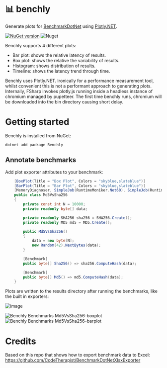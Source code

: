 # 📊 benchly 

Generate plots for [BenchmarkDotNet](https://github.com/dotnet/BenchmarkDotNet) using [Plotly.NET](https://github.com/plotly/Plotly.NET/).

[![NuGet version](https://badge.fury.io/nu/benchly.svg)](https://badge.fury.io/nu/benchly) ![Nuget](https://img.shields.io/nuget/dt/benchly) 

Benchly supports 4 different plots:

- Bar plot: shows the relative latency of results.
- Box plot: shows the relative the variability of results.
- Histogram: shows distribution of results.
- Timeline: shows the latency trend through time.

Benchly uses Plotly.NET. Ironically for a performance measurement tool, whilst convenient this is not a performant approach to generating plots. Internally, FSharp invokes plotly.js running inside a headless instance of chromium managed by pupetteer. The first time benchly runs, chromium will be downloaded into the bin directory causing short delay.

# Getting started
    
Benchly is installed from NuGet:

`dotnet add package Benchly`

## Annotate benchmarks

Add plot exporter attributes to your benchmark:

```cs
    [BoxPlot(Title = "Box Plot", Colors = "skyblue,slateblue")]
    [BarPlot(Title = "Bar Plot", Colors = "skyblue,slateblue")]
    [MemoryDiagnoser, SimpleJob(RuntimeMoniker.Net60), SimpleJob(RuntimeMoniker.Net48)]
    public class Md5VsSha256
    {
        private const int N = 10000;
        private readonly byte[] data;

        private readonly SHA256 sha256 = SHA256.Create();
        private readonly MD5 md5 = MD5.Create();

        public Md5VsSha256()
        {
            data = new byte[N];
            new Random(42).NextBytes(data);
        }

        [Benchmark]
        public byte[] Sha256() => sha256.ComputeHash(data);

        [Benchmark]
        public byte[] Md5() => md5.ComputeHash(data);
    }
```

Plots are written to the results directory after running the benchmarks, like the built in exporters:

![image](https://github.com/bitfaster/benchly/assets/12851828/7628b105-f367-4be2-8032-ee4f318b4e85)

![Benchly Benchmarks Md5VsSha256-boxplot](https://github.com/bitfaster/benchly/assets/12851828/f906002c-57cb-4d82-9fca-266160efa5e9)
![Benchly Benchmarks Md5VsSha256-barplot](https://github.com/bitfaster/benchly/assets/12851828/c9b2abe3-c9a3-4bfa-8678-7fe11dca468a)

# Credits

Based on this repo that shows how to export benchmark data to Excel:
https://github.com/CodeTherapist/BenchmarkDotNetXlsxExporter
